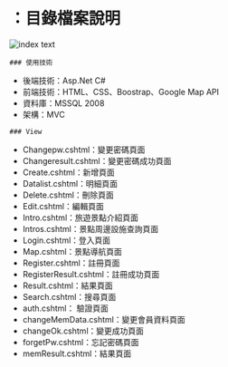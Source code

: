 # ：目錄檔案說明

![index text](https://saii2003.github.io/Introduction/intro_travel/image/1.png)

<pre><code>### 使用技術</code></pre>
- 後端技術：Asp.Net C#
- 前端技術：HTML、CSS、Boostrap、Google Map API
- 資料庫：MSSQL 2008
- 架構：MVC

<pre><code>### View</code></pre>
- Changepw.cshtml：變更密碼頁面	 
- Changeresult.cshtml：變更密碼成功頁面	 
- Create.cshtml：新增頁面	 
- Datalist.cshtml：明細頁面 
- Delete.cshtml：刪除頁面	 
- Edit.cshtml：編輯頁面	 
- Intro.cshtml：旅遊景點介紹頁面	 	 
- Intros.cshtml：景點周邊設施查詢頁面	 	 
- Login.cshtml：登入頁面	 
- Map.cshtml：景點導航頁面 
- Register.cshtml：註冊頁面	 
- RegisterResult.cshtml：註冊成功頁面	 
- Result.cshtml：結果頁面	 
- Search.cshtml：搜尋頁面	 
- auth.cshtml：	驗證頁面 
- changeMemData.cshtml：變更會員資料頁面	 
- changeOk.cshtml：變更成功頁面
- forgetPw.cshtml：忘記密碼頁面	 	 
- memResult.cshtml：結果頁面



